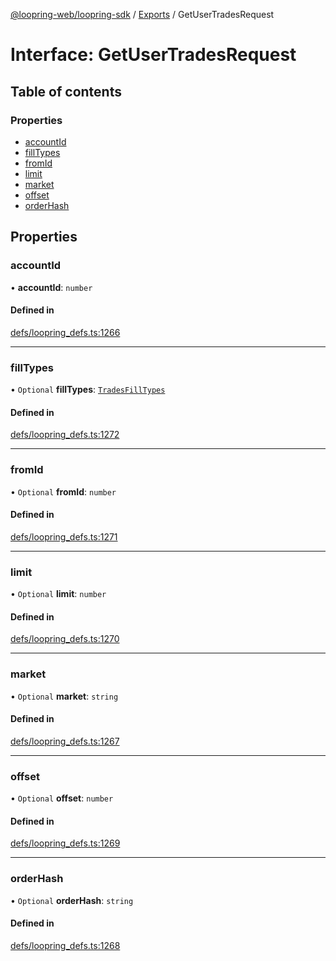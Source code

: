 [@loopring-web/loopring-sdk](../README.md) / [Exports](../modules.md) / GetUserTradesRequest

# Interface: GetUserTradesRequest

## Table of contents

### Properties

- [accountId](GetUserTradesRequest.md#accountid)
- [fillTypes](GetUserTradesRequest.md#filltypes)
- [fromId](GetUserTradesRequest.md#fromid)
- [limit](GetUserTradesRequest.md#limit)
- [market](GetUserTradesRequest.md#market)
- [offset](GetUserTradesRequest.md#offset)
- [orderHash](GetUserTradesRequest.md#orderhash)

## Properties

### accountId

• **accountId**: `number`

#### Defined in

[defs/loopring_defs.ts:1266](https://github.com/Loopring/loopring_sdk/blob/edf273a/src/defs/loopring_defs.ts#L1266)

___

### fillTypes

• `Optional` **fillTypes**: [`TradesFillTypes`](../enums/TradesFillTypes.md)

#### Defined in

[defs/loopring_defs.ts:1272](https://github.com/Loopring/loopring_sdk/blob/edf273a/src/defs/loopring_defs.ts#L1272)

___

### fromId

• `Optional` **fromId**: `number`

#### Defined in

[defs/loopring_defs.ts:1271](https://github.com/Loopring/loopring_sdk/blob/edf273a/src/defs/loopring_defs.ts#L1271)

___

### limit

• `Optional` **limit**: `number`

#### Defined in

[defs/loopring_defs.ts:1270](https://github.com/Loopring/loopring_sdk/blob/edf273a/src/defs/loopring_defs.ts#L1270)

___

### market

• `Optional` **market**: `string`

#### Defined in

[defs/loopring_defs.ts:1267](https://github.com/Loopring/loopring_sdk/blob/edf273a/src/defs/loopring_defs.ts#L1267)

___

### offset

• `Optional` **offset**: `number`

#### Defined in

[defs/loopring_defs.ts:1269](https://github.com/Loopring/loopring_sdk/blob/edf273a/src/defs/loopring_defs.ts#L1269)

___

### orderHash

• `Optional` **orderHash**: `string`

#### Defined in

[defs/loopring_defs.ts:1268](https://github.com/Loopring/loopring_sdk/blob/edf273a/src/defs/loopring_defs.ts#L1268)
